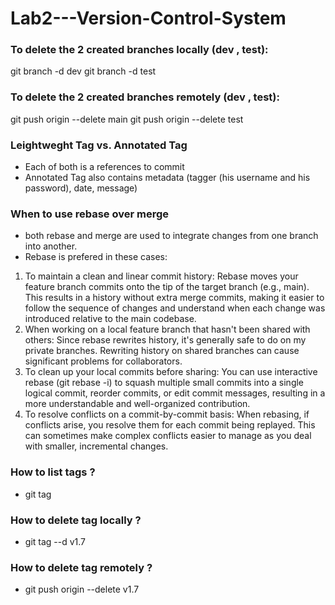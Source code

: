 ﻿# Lab2---Version-Control-System

### To delete the 2 created branches locally (dev , test):
git branch -d dev
git branch -d test

### To delete the 2 created branches remotely (dev , test):
git push origin --delete main
git push origin --delete test


### Leightweght Tag vs. Annotated Tag
- Each of both is a references to commit
- Annotated Tag also contains metadata (tagger (his username and his password), date, message)


### When to use rebase over merge
-  both rebase and merge are used to integrate changes from one branch into another.
-  Rebase is prefered in these cases:
  1. To maintain a clean and linear commit history: Rebase moves your feature branch commits onto the tip of the target branch (e.g., main). This results in a history without extra merge commits, making it easier to follow the sequence of changes and understand when each change was introduced relative to the main codebase.
  2. When working on a local feature branch that hasn't been shared with others: Since rebase rewrites history, it's generally safe to do on my private branches. Rewriting history on shared branches can cause significant problems for collaborators.
  3. To clean up your local commits before sharing: You can use interactive rebase (git rebase -i) to squash multiple small commits into a single logical commit, reorder commits, or edit commit messages, resulting in a more understandable and well-organized contribution.
  4. To resolve conflicts on a commit-by-commit basis: When rebasing, if conflicts arise, you resolve them for each commit being replayed. This can sometimes make complex conflicts easier to manage as you deal with smaller, incremental changes.


### How to list tags ?
- git tag


### How to delete tag locally ?
- git tag --d v1.7

### How to delete tag remotely ?
- git push origin --delete v1.7


